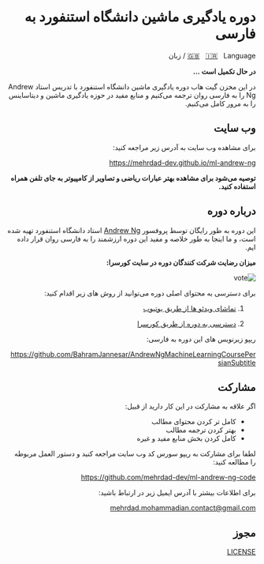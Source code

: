 <div dir=rtl align="right">

# دوره یادگیری ماشین دانشگاه استنفورد به فارسی

[🇬🇧](https://github.com/mehrdad-dev/ml-andrew-ng/blob/master/README-EN.md) &nbsp;
[🇮🇷](https://github.com/mehrdad-dev/ml-andrew-ng/blob/master/README.md)  &nbsp;
 Language / زبان

**در حال تکمیل است ...** 

در این مخزن گیت هاب دوره یادگیری ماشین دانشگاه استنفورد با تدریس استاد Andrew Ng
را به فارسی روان ترجمه می‌کنیم و منابع مفید در حوزه یادگیری ماشین و دیتاساینس را به مرور کامل می‌کنیم.

## وب سایت
برای مشاهده وب سایت به آدرس زیر مراجعه کنید:

https://mehrdad-dev.github.io/ml-andrew-ng

**توصیه می‌شود برای مشاهده بهتر عبارات ریاضی و تصاویر از کامپیوتر به جای تلفن همراه استفاده کنید.**

## درباره دوره
این دوره به طور رایگان توسط پروفسور [Andrew Ng](https://www.coursera.org/instructor/andrewng) استاد دانشگاه استنفورد تهیه شده است، و ما اینجا به طور خلاصه و مفید این دوره ارزشمند را به فارسی روان قرار داده ایم.

**میزان رضایت شرکت کنندگان دوره در سایت کورسرا:**

![vote](https://github.com/mehrdad-dev/ml-andrew-ng/raw/master/images/image1.png?width=15pc)

برای دسترسی به محتوای اصلی دوره می‌توانید از روش های زیر اقدام کنید:
1. [تماشای ویدئو ها از طریق یوتیوب](https://www.youtube.com/watch?v=PPLop4L2eGk&list=PLLssT5z_DsK-h9vYZkQkYNWcItqhlRJLN)

2. [دسترسی به دوره از طریق کورسرا](https://www.coursera.org/learn/machine-learning?)

ریپو زیرنویس های این دوره به فارسی:

https://github.com/BahramJannesar/AndrewNgMachineLearningCoursePersianSubtitle



## مشارکت

اگر علاقه به مشارکت در این کار دارید از قبیل:
- کامل تر کردن محتوای مطالب
- بهتر کردن ترجمه مطالب
- کامل کردن بخش منابع مفید و غیره

لطفا برای مشارکت به ریپو سورس کد وب سایت مراجعه کنید و دستور العمل مربوطه را مطالعه کنید:

https://github.com/mehrdad-dev/ml-andrew-ng-code

برای اطلاعات بیشتر با آدرس ایمیل زیر در ارتباط باشید:

[mehrdad.mohammadian.contact@gmail.com](mailto:mehrdad.mohammadian.contact@gmail.com)

## مجوز
[LICENSE](https://github.com/mehrdad-dev/ml-andrew-ng/blob/master/LICENSE)

<!-- 
## Stargazers over time

[![Stargazers over time](https://starchart.cc/mehrdad-dev/ml-andrew-ng.svg)](https://starchart.cc/mehrdad-dev/ml-andrew-ng) -->

</div>
